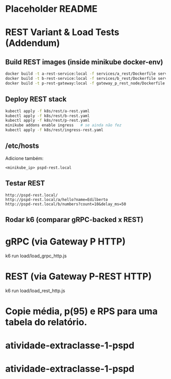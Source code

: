 # Placeholder README

# REST Variant & Load Tests (Addendum)

## Build REST images (inside minikube docker-env)
```bash
docker build -t a-rest-service:local -f services/a_rest/Dockerfile services/a_rest
docker build -t b-rest-service:local -f services/b_rest/Dockerfile services/b_rest
docker build -t p-rest-gateway:local -f gateway_p_rest_node/Dockerfile gateway_p_rest_node
```

## Deploy REST stack
```bash
kubectl apply -f k8s/rest/a-rest.yaml
kubectl apply -f k8s/rest/b-rest.yaml
kubectl apply -f k8s/rest/p-rest.yaml
minikube addons enable ingress   # se ainda não fez
kubectl apply -f k8s/rest/ingress-rest.yaml
```

## /etc/hosts
Adicione também:
```
<minikube_ip> pspd-rest.local
```

## Testar REST
```
http://pspd-rest.local/
http://pspd-rest.local/a/hello?name=Edilberto
http://pspd-rest.local/b/numbers?count=10&delay_ms=50
```

## Rodar k6 (comparar gRPC-backed x REST)
# gRPC (via Gateway P HTTP)
k6 run load/load_grpc_http.js

# REST (via Gateway P-REST HTTP)
k6 run load/load_rest_http.js

# Copie média, p(95) e RPS para uma tabela do relatório.
# atividade-extraclasse-1-pspd
# atividade-extraclasse-1-pspd
